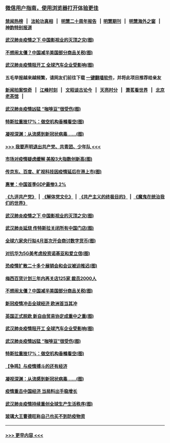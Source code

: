 ### [微信用户指南，使用浏览器打开体验更佳](https://github.com/gfw-breaker/banned-news1/blob/master/indexes/wechat-guide.md?t=0)
#### [禁闻热榜](热点新闻.md?t=0)  &nbsp;&nbsp;|&nbsp;&nbsp; [法轮功真相](https://github.com/gfw-breaker/truth/blob/master/README.md?t=0) &nbsp;&nbsp;|&nbsp;&nbsp; [明慧二十周年报告](https://github.com/gfw-breaker/mh-reports/blob/master/README.md?t=0) &nbsp;&nbsp;|&nbsp;&nbsp;[明慧期刊](https://github.com/gfw-breaker/mh-qikan) &nbsp;&nbsp;|&nbsp;&nbsp; [明慧海外之窗](https://github.com/gfw-breaker/mh-news/blob/master/README.md?t=0) &nbsp;&nbsp;|&nbsp;&nbsp; [神韵特别报道](https://github.com/gfw-breaker/mh-news/blob/master/shenyun.md?t=0)
#### [武汉肺炎疫情之下 中国影视业的灭顶之灾(图)](../pages/p5/922234.md?t=02071533) 
#### [不想闹太僵？中国减半美国部分商品关税(图)](../pages/p5/922166.md?t=02071533) 
#### [武汉肺炎疫情阻开工 全球汽车企业受影响(图)](../pages/p5/922129.md?t=02071533) 
#### 五毛举报越来越频繁，请网友们前往下载 [一键翻墙软件](https://github.com/gfw-breaker/ssr-accounts)，并将此项目推荐给亲友
#### [新闻拍案惊奇](https://github.com/gfw-breaker/banned-news1/blob/master/pages/link4.md) &nbsp;&nbsp;|&nbsp;&nbsp; [江峰时刻](https://github.com/gfw-breaker/banned-news1/blob/master/pages/link4.md) &nbsp;&nbsp;|&nbsp;&nbsp; [文昭谈古论今](https://github.com/gfw-breaker/banned-news1/blob/master/pages/link4.md) &nbsp;&nbsp;|&nbsp;&nbsp; [天亮时分](https://github.com/gfw-breaker/banned-news1/blob/master/pages/link4.md) &nbsp;&nbsp;|&nbsp;&nbsp; [萧茗看世界](https://github.com/gfw-breaker/banned-news1/blob/master/pages/link4.md) &nbsp;&nbsp;|&nbsp;&nbsp; [北京老茶馆](https://github.com/gfw-breaker/banned-news1/blob/master/pages/link4.md) &nbsp;&nbsp;|&nbsp;&nbsp; 
#### [武汉肺炎疫情凶猛 “咖啡豆”很受伤(图)](../pages/p5/922148.md?t=02071533) 
#### [特斯拉重挫17%：做空机构香橼看空(图)](../pages/p5/922105.md?t=02071533) 
#### [凝视深渊：从流感到新冠状病毒……(图)](../pages/p5/922094.md?t=02071533) 
#### [>>> 我要声明退出共产党、共青团、少年队 <<<](https://github.com/begood0513/goodnews/blob/master/quit/letter.md) 
#### [市场对疫情疑虑缓解 美股3大指数创新高(图)](../pages/p5/922255.md?t=02071533) 
#### [传京东、百度、旷视科技因疫情延后在港上市(图)](../pages/p5/922237.md?t=02071533) 
#### [惠誉：中国首季GDP最惨3.2%](../pages/p5/922236.md?t=02071533) 
#### [《九评共产党》](https://github.com/begood0513/9ping.md/blob/master/README.md) &nbsp;|&nbsp; [《解体党文化》](../../../../jtdwh.md/blob/master/README.md)  &nbsp;|&nbsp; [《共产主义的终极目的》](../../../../gczydzjmd.md/blob/master/README.md) &nbsp;|&nbsp; [《魔鬼在统治我们的世界》](../../../../mgztzwmdsj.md/blob/master/README.md) 
#### [武汉肺炎疫情之下 中国影视业的灭顶之灾(图)](../pages/p5/922234.md?t=02071533) 
#### [武汉肺炎延烧 传特斯拉关闭所有中国门店(图)](../pages/p5/922232.md?t=02071533) 
#### [全球六家央行拟4月首次开会商讨数字货币(图)](../pages/p5/922229.md?t=02071533) 
#### [对抗华为5G美考虑投资诺基亚和爱立信(图)](../pages/p5/922223.md?t=02071533) 
#### [恐疫情扩散二十多个展销会和会议被迫推迟(图)](../pages/p5/922219.md?t=02071533) 
#### [梅西百货计划三年内再关店125家 裁员2000人](../pages/p5/922196.md?t=02071533) 
#### [不想闹太僵？中国减半美国部分商品关税(图)](../pages/p5/922166.md?t=02071533) 
#### [新冠疫情冲击全球经济 欧洲首当其冲](../pages/p5/922158.md?t=02071533) 
#### [英国正式脱欧 新自由贸易协定成重中之重(图)](../pages/p5/922156.md?t=02071533) 
#### [武汉肺炎疫情阻开工 全球汽车企业受影响(图)](../pages/p5/922129.md?t=02071533) 
#### [武汉肺炎疫情凶猛 “咖啡豆”很受伤(图)](../pages/p5/922148.md?t=02071533) 
#### [特斯拉重挫17%：做空机构香橼看空(图)](../pages/p5/922105.md?t=02071533) 
#### [【争鸣】与疫情搏斗的还有经济](../pages/p5/922098.md?t=02071533) 
#### [凝视深渊：从流感到新冠状病毒……(图)](../pages/p5/922094.md?t=02071533) 
#### [疫情重击中国经济 当局料出手稳增长](../pages/p5/922093.md?t=02071533) 
#### [武汉肺炎疫情持续重创全球生产生活秩序(图)](../pages/p5/922092.md?t=02071533) 
#### [玻璃大王曹德旺称自己也买不到防疫物资](../pages/p5/922083.md?t=02071533) 

----
#### [ >>> 更早内容 <<< ](../indexes/p5-earlier.md)

